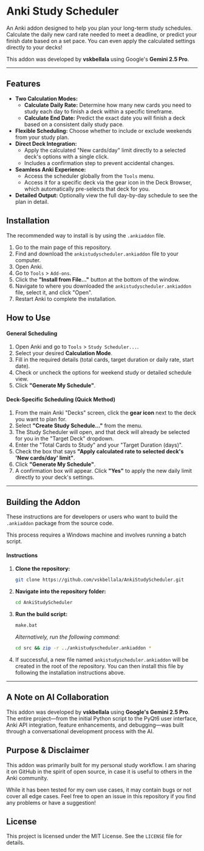# Anki Study Scheduler

An Anki addon designed to help you plan your long-term study schedules. Calculate the daily new card rate needed to meet a deadline, or predict your finish date based on a set pace. You can even apply the calculated settings directly to your decks\!

This addon was developed by **vskbellala** using Google's **Gemini 2.5 Pro**.

-----

## Features

  * **Two Calculation Modes:**
      * **Calculate Daily Rate:** Determine how many new cards you need to study each day to finish a deck within a specific timeframe.
      * **Calculate End Date:** Predict the exact date you will finish a deck based on a consistent daily study pace.
  * **Flexible Scheduling:** Choose whether to include or exclude weekends from your study plan.
  * **Direct Deck Integration:**
      * Apply the calculated "New cards/day" limit directly to a selected deck's options with a single click.
      * Includes a confirmation step to prevent accidental changes.
  * **Seamless Anki Experience:**
      * Access the scheduler globally from the `Tools` menu.
      * Access it for a specific deck via the gear icon in the Deck Browser, which automatically pre-selects that deck for you.
  * **Detailed Output:** Optionally view the full day-by-day schedule to see the plan in detail.

## Installation

The recommended way to install is by using the `.ankiaddon` file.

1.  Go to the main page of this repository.
2.  Find and download the `ankistudyscheduler.ankiaddon` file to your computer.
3.  Open Anki.
4.  Go to `Tools` \> `Add-ons`.
5.  Click the **"Install from File..."** button at the bottom of the window.
6.  Navigate to where you downloaded the `ankistudyscheduler.ankiaddon` file, select it, and click "Open".
7.  Restart Anki to complete the installation.

## How to Use

#### General Scheduling

1.  Open Anki and go to `Tools` \> `Study Scheduler...`.
2.  Select your desired **Calculation Mode**.
3.  Fill in the required details (total cards, target duration or daily rate, start date).
4.  Check or uncheck the options for weekend study or detailed schedule view.
5.  Click **"Generate My Schedule"**.

#### Deck-Specific Scheduling (Quick Method)

1.  From the main Anki "Decks" screen, click the **gear icon** next to the deck you want to plan for.
2.  Select **"Create Study Schedule..."** from the menu.
3.  The Study Scheduler will open, and that deck will already be selected for you in the "Target Deck" dropdown.
4.  Enter the "Total Cards to Study" and your "Target Duration (days)".
5.  Check the box that says **"Apply calculated rate to selected deck's 'New cards/day' limit"**.
6.  Click **"Generate My Schedule"**.
7.  A confirmation box will appear. Click **"Yes"** to apply the new daily limit directly to your deck's settings.

-----

## Building the Addon

These instructions are for developers or users who want to build the `.ankiaddon` package from the source code.

This process requires a Windows machine and involves running a batch script.

#### Instructions

1.  **Clone the repository:**

    ```bash
    git clone https://github.com/vskbellala/AnkiStudyScheduler.git
    ```

2.  **Navigate into the repository folder:**

    ```bash
    cd AnkiStudyScheduler
    ```

3.  **Run the build script:**

    ```bash
    make.bat
    ```

    *Alternatively, run the following command:*
     ```bash
    cd src && zip -r ../ankistudyscheduler.ankiaddon *
    ```

4.  If successful, a new file named `ankistudyscheduler.ankiaddon` will be created in the root of the repository. You can then install this file by following the installation instructions above.

-----

## A Note on AI Collaboration

This addon was developed by **vskbellala** using **Google's Gemini 2.5 Pro**. The entire project—from the initial Python script to the PyQt6 user interface, Anki API integration, feature enhancements, and debugging—was built through a conversational development process with the AI.

## Purpose & Disclaimer

This addon was primarily built for my personal study workflow. I am sharing it on GitHub in the spirit of open source, in case it is useful to others in the Anki community.

While it has been tested for my own use cases, it may contain bugs or not cover all edge cases. Feel free to open an issue in this repository if you find any problems or have a suggestion\!

## License

This project is licensed under the MIT License. See the `LICENSE` file for details.
